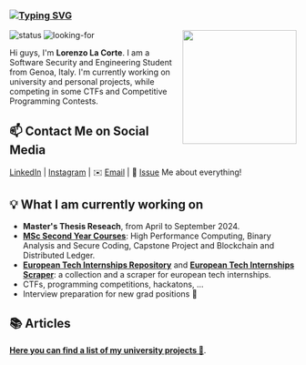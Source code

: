 ### [![Typing SVG](https://readme-typing-svg.herokuapp.com?font=Architects+Daughter&color=7AF79A&size=30&lines=Hello!+I'm+Lax)](https://git.io/typing-svg)

<!---
 # My Github stats
 ![LorenzoLaCorte's GitHub stats](https://github-readme-stats.vercel.app/api?username=LorenzoLaCorte&hide=issues&show_icons=true&theme=gotham)
-->

<!--https://user-images.githubusercontent.com/5713670/87202985-820dcb80-c2b6-11ea-9f56-7ec461c497c3.gif-->
<img align='right' src='https://media.giphy.com/media/qgQUggAC3Pfv687qPC/giphy.gif' width='200'>

![status](https://img.shields.io/badge/student-8A2BE2) ![looking-for](https://img.shields.io/badge/internships-research%20opportunities-blue)

Hi guys, I'm **Lorenzo La Corte**. I am a Software Security and Engineering Student from Genoa, Italy. 
I'm currently working on university and personal projects, while competing in some CTFs and Competitive Programming Contests.  

## 📫 Contact Me on Social Media

[LinkedIn][0] | [Instagram][1] | ✉️ [Email][2] | 💬 [Issue][3] Me about everything!

## 💡 What I am currently working on
- **Master's Thesis Reseach**, from April to September 2024.
- [**MSc Second Year Courses**][4]: High Performance Computing, Binary Analysis and Secure Coding, Capstone Project and Blockchain and Distributed Ledger.
- [**European Tech Internships Repository**][5] and [**European Tech Internships Scraper**][6]: a collection and a scraper for european tech internships.
- CTFs, programming competitions, hackatons, ...
- Interview preparation for new grad positions 👀

## 📚 Articles 

**[Here you can find a list of my university projects 📖](https://lorenzolacorte.github.io/university-courses-showcase/)**. 

[0]: https://www.linkedin.com/in/lorenzo-la-corte-0b96a0167
[1]: https://www.instagram.com/lorenzolacorte99
[2]: mailto:lorenzolacorte99@gmail.com
[3]: https://github.com/LorenzoLaCorte/LorenzoLaCorte/issues
[4]: https://lorenzolacorte.github.io/university-courses-showcase/
[5]: https://github.com/LorenzoLaCorte/european-tech-internships-2024
[6]: https://github.com/LorenzoLaCorte/internship-scraper
